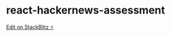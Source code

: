 # react-hackernews-assessment

[Edit on StackBlitz ⚡️](https://stackblitz.com/edit/react-hackernews-assessment)